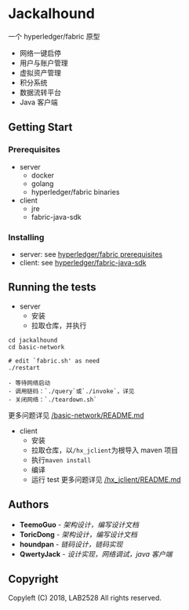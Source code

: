 # Jackalhound

一个 hyperledger/fabric 原型
* 网络一键启停
* 用户与账户管理
* 虚拟资产管理
* 积分系统
* 数据流转平台
* Java 客户端

## Getting Start

### Prerequisites
* server
	- docker
	- golang
	- hyperledger/fabric binaries
* client
	- jre
	- fabric-java-sdk

### Installing
* server: see [hyperledger/fabric prerequisites](http://hyperledger-fabric.readthedocs.io/en/release-1.1/prereqs.html)
* client: see [hyperledger/fabric-java-sdk](https://github.com/hyperledger/fabric-sdk-java)

## Running the tests
* server
	- 安装
	- 拉取仓库，并执行
```
cd jackalhound
cd basic-network

# edit `fabric.sh' as need
./restart
```
	- 等待网络启动
	- 调用链码：`./query`或`./invoke`，详见
	- 关闭网络：`./teardown.sh`
更多问题详见 [/basic-network/README.md](basic-network/README.md)

* client
	- 安装
	- 拉取仓库，以`/hx_jclient`为根导入 maven 项目
	- 执行`maven install`
	- 编译
	- 运行 test
更多问题详见 [/hx_jclient/README.md](hx_jclient/README.md)

## Authors
* **TeemoGuo** - *架构设计，编写设计文档*
* **ToricDong** - *架构设计，编写设计文档*
* **houndpan** - *链码设计，链码实现*
* **QwertyJack** - *设计实现，网络调试，java 客户端*

## Copyright
Copyleft (C) 2018, LAB2528
All rights reserved.